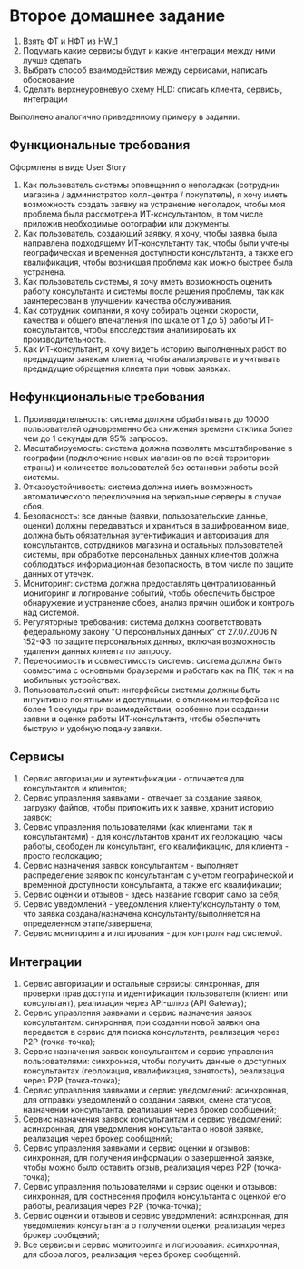 # Второе домашнее задание

1. Взять ФТ и НФТ из HW_1
2. Подумать какие сервисы будут и какие интеграции между ними лучше сделать
3. Выбрать способ взаимодействия между сервисами, написать обоснование
4. Сделать верхнеуровневую схему HLD: описать клиента, сервисы, интеграции

Выполнено аналогично приведенному примеру в задании.

## Функциональные требования

Оформлены в виде User Story
1. Как пользователь системы оповещения о неполадках (сотрудник магазина / администратор колл-центра / покупатель), я хочу иметь возможность создать заявку на устранение неполадок, чтобы моя проблема была рассмотрена ИТ-консультантом, в том числе приложив необходимые фотографии или документы.
2. Как пользователь, создающий заявку, я хочу, чтобы заявка была направлена подходящему ИТ-консультанту так, чтобы были учтены географическая и временная доступности консультанта, а также его квалификация, чтобы возникшая проблема как можно быстрее была устранена.
3. Как пользователь системы, я хочу иметь возможность оценить работу консультанта и системы после решения проблемы, так как заинтересован в улучшении качества обслуживания.
4. Как сотрудник компании, я хочу собирать оценки скорости, качества и общего впечатления (по шкале от 1 до 5) работы ИТ-консультантов, чтобы впоследствии анализировать их производительность.
5. Как ИТ-консультант, я хочу видеть историю выполненных работ по предыдущим заявкам клиента, чтобы анализировать и учитывать предыдущие обращения клиента при новых заявках.

## Нефункциональные требования

1. Производительность: система должна обрабатывать до 10000 пользователей одновременно без снижения времени отклика более чем до 1 секунды для 95% запросов.
2. Масштабируемость: система должна позволять масштабирование в географии (подключение новых магазинов по всей территории страны) и количестве пользователей без остановки работы всей системы.
3. Отказоустойчивость: система должна иметь возможность автоматического переключения на зеркальные серверы в случае сбоя.
4. Безопасность: все данные (заявки, пользовательские данные, оценки) должны передаваться и храниться в зашифрованном виде, должна быть обязательная аутентификация и авторизация для консультантов, сотрудников магазина и остальных пользователей системы, при обработке персональных данных клиентов должна соблюдаться информационная безопасность, в том числе по защите данных от утечек.
5. Мониторинг: система должна предоставлять централизованный мониторинг и логирование событий, чтобы обеспечить быстрое обнаружение и устранение сбоев, анализ причин ошибок и контроль над системой.
6. Регуляторные требования: система должна соответствовать федеральному закону "О персональных данных" от 27.07.2006 N 152-ФЗ по защите персональных данных, включая возможность удаления данных клиента по запросу.
7. Переносимость и совместимость системы: система должна быть совместима с основными браузерами и работать как на ПК, так и на мобильных устройствах.
8. Пользовательский опыт: интерфейсы системы должны быть интуитивно понятными и доступными, с откликом интерфейса не более 1 секунды при взаимодействии, особенно при создании заявки и оценке работы ИТ-консультанта, чтобы обеспечить быструю и удобную подачу заявки.

## Сервисы

1. Сервис авторизации и аутентификации - отличается для консультантов и клиентов;
2. Сервис управления заявками - отвечает за создание заявок, загрузку файлов, чтобы приложить их к заявке, хранит историю заявок;
3. Сервис управления пользователями (как клиентами, так и консультантами) - для консультантов хранит их геолокацию, часы работы, свободен ли консультант, его квалификацию, для клиента - просто геолокацию;
4. Сервис назначения заявок консультантам - выполняет распределение заявок по консультантам с учетом географической и временной доступности консультанта, а также его квалификации;
5. Сервис оценки и отзывов - здесь название говорит само за себя;
6. Сервис уведомлений - уведомления клиенту/консультанту о том, что заявка создана/назначена консультанту/выполняется на определенном этапе/завершена;
7. Сервис мониторинга и логирования - для контроля над системой.

## Интеграции

1. Сервис авторизации и остальные сервисы: синхронная, для проверки прав доступа и идентификации пользователя (клиент или консультант), реализация через API-шлюз (API Gateway);
2. Сервис управления заявками и сервис назначения заявок консультантам: синхронная,	при создании новой заявки она передается в сервис для поиска консультанта, реализация через P2P (точка-точка);
3. Сервис назначения заявок консультантом и сервис управления пользователями: синхронная, чтобы получить данные о доступных консультантах (геолокация, квалификация, занятость), реализация через P2P (точка-точка);
4. Сервис управления заявками и сервис уведомлений: асинхронная, для отправки уведомлений о создании заявки, смене статусов, назначении консультанта, реализация через брокер сообщений;
5. Сервис назначения заявок консультантам и сервис уведомлений: асинхронная, для уведомления консультанта о новой заявке, реализация через брокер сообщений;
6. Сервис управления заявками и сервис оценки и отзывов: синхронная, для получения информации о завершенной заявке, чтобы можно было оставить отзыв, реализация через P2P (точка-точка);
7. Сервис управления пользователями	и сервис оценки и отзывов: синхронная, для соотнесения профиля консультанта с оценкой его работы, реализация через P2P (точка-точка);
8. Сервис оценки и отзывов и сервис уведомлений: асинхронная, для уведомления консультанта о получении оценки, реализация через брокер сообщений;
9. Все сервисы и сервис мониторинга и логирования: асинхронная, для сбора логов, реализация через брокер сообщений.
